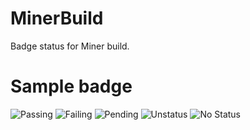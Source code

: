 # MinerBuild
Badge status for Miner build.
# Sample badge
![Passing](https://img.shields.io/badge/Builder-%E2%9C%93-%2303C75A?style=flat) ![Failing](https://img.shields.io/badge/Builder-%E2%9C%95-%23FC3F1D?style=flat) ![Pending](https://img.shields.io/badge/Builder-%E2%9C%A2-%23FFD400) ![Unstatus](https://img.shields.io/badge/Builder-%E2%9B%90-%2324A1DE) ![No Status](https://img.shields.io/badge/Builder-%3F-lightgrey?style=flat)
